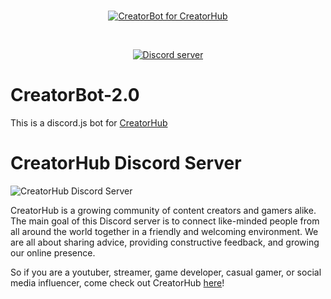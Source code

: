<div align="center">
  <br />
  <p>
    <a href="https://discord.gg/creatorhub"><img src="https://i.imgur.com/1AwfUZJ.png" alt="CreatorBot for CreatorHub" /></a>
  </p>
  <br />
  <p>
    <a href="https://discord.gg/creatorhub"><img src="https://img.shields.io/discord/820889004055855144?color=5865F2&logo=discord&logoColor=white" alt="Discord server" /></a>
  </p>
</div>

# CreatorBot-2.0
This is a discord.js bot for [CreatorHub](https://discord.gg/creatorhub)

# CreatorHub Discord Server
![CreatorHub Discord Server](https://i.imgur.com/gQL0nI0.png)

CreatorHub is a growing community of content creators and gamers alike. The main goal of this Discord server is to connect like-minded people from all around the world together in a friendly and welcoming environment. We are all about sharing advice, providing constructive feedback, and growing our online presence.

So if you are a youtuber, streamer, game developer, casual gamer, or social media influencer, come check out CreatorHub [here](https://discord.gg/creatorhub)!
